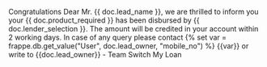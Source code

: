 Congratulations Dear Mr. {{ doc.lead_name }}, we are thrilled to inform you your {{ doc.product_required }} has been disbursed by {{ doc.lender_selection }}. The amount will be credited in your account within 2 working days.
In case of any query please contact {% set var = frappe.db.get_value("User", doc.lead_owner, "mobile_no") %} {{var}} or write to {{doc.lead_owner}} - Team Switch My Loan